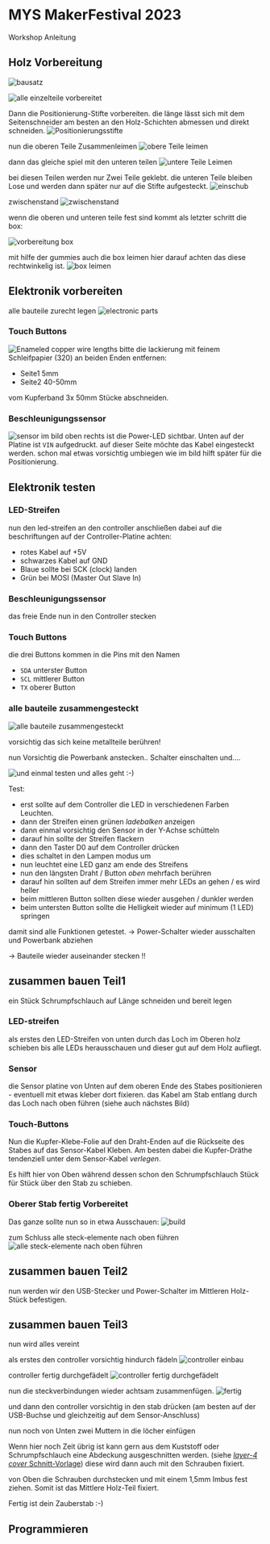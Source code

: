 # MYS MakerFestival 2023

Workshop Anleitung

## Holz Vorbereitung

![bausatz](pictures/01%20prepare%20wood/20230914_130242.jpg)

![alle einzelteile vorbereitet](pictures/01%20prepare%20wood/20230914_131258.jpg)

Dann die Positionierung-Stifte vorbereiten.
die länge lässt sich mit dem Seitenschneider am besten an den Holz-Schichten abmessen und direkt schneiden.
![Positionierungsstifte](pictures/01%20prepare%20wood/20230914_131637.jpg)

nun die oberen Teile Zusammenleimen
![obere Teile leimen](pictures/01%20prepare%20wood/20230914_132415.jpg)

dann das gleiche spiel mit den unteren teilen
![untere Teile Leimen](pictures/01%20prepare%20wood/20230914_132658.jpg)

bei diesen Teilen werden nur Zwei Teile geklebt.
die unteren Teile bleiben Lose und werden dann später nur auf die Stifte aufgesteckt.
![einschub](pictures/01%20prepare%20wood/20230914_132841.jpg)

zwischenstand
![zwischenstand](pictures/01%20prepare%20wood/20230914_133349.jpg)

wenn die oberen und unteren teile fest sind kommt als letzter schritt die box:

![vorbereitung box](<pictures/01 prepare wood/20230914_133451.jpg>)

mit hilfe der gummies auch die box leimen
hier darauf achten das diese rechtwinkelig ist.
![box leimen](<pictures/01 prepare wood/20230914_133952.jpg>)

## Elektronik vorbereiten

<!-- LED-Streifen
![LED-Streifen](<pictures/03 test electronics/20230913_132513_HDR.jpg>)
Controller
![Controller](<pictures/03 test electronics/20230916_224711.jpg>)
adapter
![adapter](<pictures/03 test electronics/20230917_012738.jpg>) -->

alle bauteile zurecht legen
![electronic parts](<pictures/03 test electronics/20230922_181443.jpg>)

### Touch Buttons

![Enameled copper wire lengths](<pictures/02 solder electronics/20230915_122823_mod.png>)
bitte die lackierung mit feinem Schleifpapier (320) an beiden Enden entfernen:

-   Seite1 5mm
-   Seite2 40-50mm

vom Kupferband 3x 50mm Stücke abschneiden.
### Beschleunigungssensor

![sensor](<pictures/03 test electronics/20230923_001833.jpg>)
im bild oben rechts ist die Power-LED sichtbar.
Unten auf der Platine ist `VIN` aufgedruckt.
auf dieser Seite möchte das Kabel eingesteckt werden.
schon mal etwas vorsichtig umbiegen wie im bild hilft später für die Positionierung.
## Elektronik testen

### LED-Streifen

nun den led-streifen an den controller anschließen
dabei auf die beschriftungen auf der Controller-Platine achten:

-   rotes Kabel auf +5V
-   schwarzes Kabel auf GND
-   Blaue sollte bei SCK (clock) landen
-   Grün bei MOSI (Master Out Slave In)

### Beschleunigungssensor

das freie Ende nun in den Controller stecken

### Touch Buttons
die drei Buttons kommen in die Pins mit den Namen 
- `SDA` unterster Button
- `SCL` mittlerer Button
- `TX`  oberer Button

### alle bauteile zusammengesteckt
![alle bauteile zusammengesteckt](<pictures/03 test electronics/20230923_011729.jpg>) 

vorsichtig das sich keine metallteile berühren!

nun Vorsichtig die Powerbank anstecken..
Schalter einschalten
und....

![und einmal testen](<pictures/03 test electronics/20230923_011821.jpg>)
und alles geht :-)

Test: 
- erst sollte auf dem Controller die LED in verschiedenen Farben Leuchten.
- dann der Streifen einen grünen *ladebalken* anzeigen
- dann einmal vorsichtig den Sensor in der Y-Achse schütteln
- darauf hin sollte der Streifen flackern
- dann den Taster D0 auf dem Controller drücken
- dies schaltet in den Lampen modus um
- nun leuchtet eine LED ganz am ende des Streifens
- nun den längsten Draht / Button *oben* mehrfach berühren
- darauf hin sollten auf dem Streifen immer mehr LEDs an gehen / es wird heller
- beim mittleren Button sollten diese wieder ausgehen / dunkler werden
- beim untersten Button sollte die Helligkeit wieder auf minimum (1 LED) springen

damit sind alle Funktionen  getestet.
→ Power-Schalter wieder ausschalten und Powerbank abziehen

→ Bauteile wieder auseinander stecken !!
## zusammen bauen Teil1

ein Stück Schrumpfschlauch auf Länge schneiden und bereit legen
### LED-streifen
als erstes den LED-Streifen von unten durch das Loch im Oberen holz schieben bis alle LEDs herausschauen und dieser gut auf dem Holz aufliegt.

### Sensor
die Sensor platine von Unten auf dem oberen Ende des Stabes positionieren - eventuell mit etwas kleber dort fixieren.
das Kabel am Stab entlang durch das Loch nach oben führen (siehe auch nächstes Bild)

### Touch-Buttons
Nun die Kupfer-Klebe-Folie auf den Draht-Enden auf die Rückseite des Stabes auf das Sensor-Kabel Kleben.
Am besten dabei die Kupfer-Dräthe tendenziell unter dem Sensor-Kabel *verlegen*.

Es hilft hier von Oben während dessen schon den Schrumpfschlauch Stück für Stück über den Stab zu schieben.

### Oberer Stab fertig Vorbereitet

Das ganze sollte nun so in etwa Ausschauen:
![build](<pictures/04 build/20230915_124936.jpg>) 

zum Schluss alle steck-elemente nach oben führen
![alle steck-elemente nach oben führen](<pictures/04 build/20230915_125104.jpg>) 

## zusammen bauen Teil2

nun werden wir den USB-Stecker und Power-Schalter im Mittleren Holz-Stück befestigen.


## zusammen bauen Teil3
nun wird alles vereint

als erstes den controller vorsichtig hindurch fädeln
![controller einbau](<pictures/04 build/20230915_125136.jpg>) 

controller fertig durchgefädelt
![controller fertig durchgefädelt](<pictures/04 build/20230915_125200.jpg>)

nun die steckverbindungen wieder achtsam zusammenfügen.
![fertig](<pictures/04 build/20230915_125415.jpg>)

und dann den controller vorsichtig in den stab drücken
(am besten auf der USB-Buchse und gleichzeitig auf dem Sensor-Anschluss)

<!-- BILD einfügen -->

nun noch von Unten zwei Muttern in die löcher einfügen 

Wenn hier noch Zeit übrig ist kann gern aus dem Kuststoff oder Schrumpfschlauch eine Abdeckung ausgeschnitten werden. (siehe [*layer-4 cover* Schnitt-Vorlage](../hw/case/export/case_layer-4_mod_small_cover.svg))
diese wird dann auch mit den Schrauben fixiert.

von Oben die Schrauben durchstecken und mit einem 1,5mm Imbus fest ziehen.
Somit ist das Mittlere Holz-Teil fixiert.

Fertig ist dein Zauberstab :-)

## Programmieren

<!-- TODO -->

